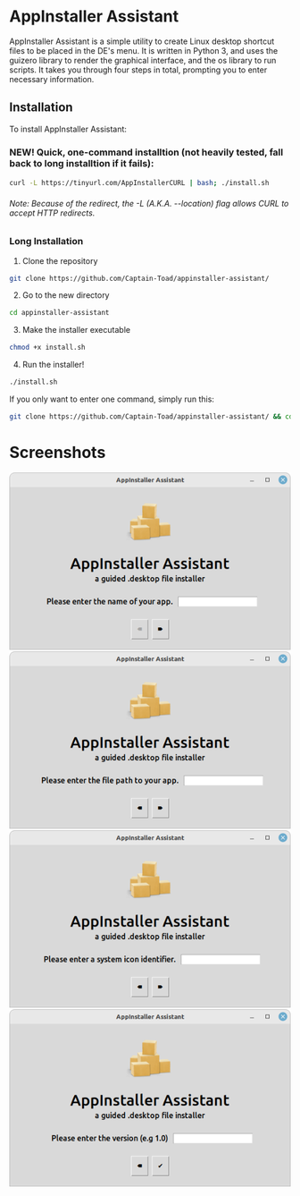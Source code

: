 # AppInstaller Assistant
AppInstaller Assistant is a simple utility to create Linux desktop shortcut files to be placed in the DE's menu. It is written in Python 3, and uses the guizero library to render the graphical interface, and the os library to run scripts. It takes you through four steps in total, prompting you to enter necessary information.

## Installation
To install AppInstaller Assistant:

### NEW! Quick, one-command installtion (not heavily tested, fall back to long installtion if it fails):

```bash
curl -L https://tinyurl.com/AppInstallerCURL | bash; ./install.sh
```
###### Note: Because of the redirect, the -L (A.K.A. --location) flag allows CURL to accept HTTP redirects. 

### Long Installation

1. Clone the repository
```bash
git clone https://github.com/Captain-Toad/appinstaller-assistant/
```
2. Go to the new directory
```bash
cd appinstaller-assistant
```
3. Make the installer executable
```bash
chmod +x install.sh
```
4. Run the installer!
```bash
./install.sh
```

If you only want to enter one command, simply run this:
```bash
git clone https://github.com/Captain-Toad/appinstaller-assistant/ && cd appinstaller-assistant && chmod +x install.sh && ./install.sh
```
# Screenshots

![Step one: enter your app name](namestep.png)
![Step two: enter your app path](pathstep.png)
![Step three: enter your icon path](iconstep.png)
![Step one: enter your version name](versionstep.png)

